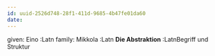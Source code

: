 ```yaml
---
id: uuid-2526d748-28f1-411d-9685-4b47fe01da60
date: 
---
```


given: Eino :Latn
family: Mikkola :Latn
**Die Abstraktion** :LatnBegriff und Struktur
